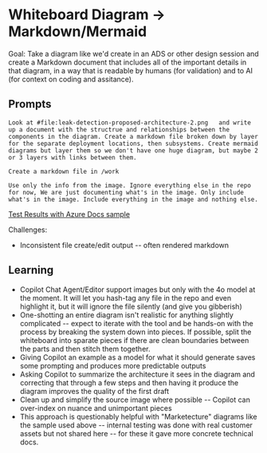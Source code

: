 # Whiteboard Diagram -> Markdown/Mermaid

Goal: Take a diagram like we'd create in an ADS or other design session and create a Markdown document that includes all of the important details in that diagram, in a way that is readable by humans (for validation) and to AI (for context on coding and assitance).


## Prompts


```text
Look at #file:leak-detection-proposed-architecture-2.png   and write up a document with the structrue and relationships between the components in the diagram. Create a markdown file broken down by layer for the separate deployment locations, then subsystems. Create mermaid diagrams but layer them so we don't have one huge diagram, but maybe 2 or 3 layers with links between them.

Create a markdown file in /work 

Use only the info from the image. Ignore everything else in the repo for now, We are just documenting what's in the image. Only include what's in the image. Include everything in the image and nothing else.
```

[Test Results with Azure Docs sample](./example-aio-ref/README.md)

Challenges:
- Inconsistent file create/edit output -- often rendered markdown 


## Learning

- Copilot Chat Agent/Editor support images but only with the 4o model at the moment. It will let you hash-tag any file in the repo and even highlight it, but it will ignore the file silently (and give you gibberish)
- One-shotting an entire diagram isn't realistic for anything slightly complicated -- expect to iterate with the tool and be hands-on with the process by breaking the system down into pieces. If possible, split the whiteboard into sparate pieces if there are clean boundaries between the parts and then stitch them together.
- Giving Copilot an example as a model for what it should generate saves some prompting and produces more predictable outputs
- Asking Copilot to summarize the architecture it sees in the diagram and correcting that through a few steps and then having it produce the diagram improves the quality of the first draft
- Clean up and simplify the source image where possible -- Copilot can over-index on nuance and unimportant pieces
- This approach is questionably helpful with "Marketecture" diagrams like the sample used above -- internal testing was done with real customer assets but not shared here -- for these it gave more concrete technical docs.
